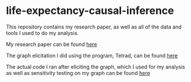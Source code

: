 # life-expectancy-causal-inference
This repository contains my research paper, as well as all of the data and tools I used to do my analysis. 

My research paper can be found [here](npl1_project%20(2).pdf)

The graph elicitation I did using the program, Tetrad, can be found [here](finalProject.tet)

The actual code I ran after eliciting the graph, which I used for my analysis as well as sensitivity testing on my graph can be found [here](analysis_code.py)
